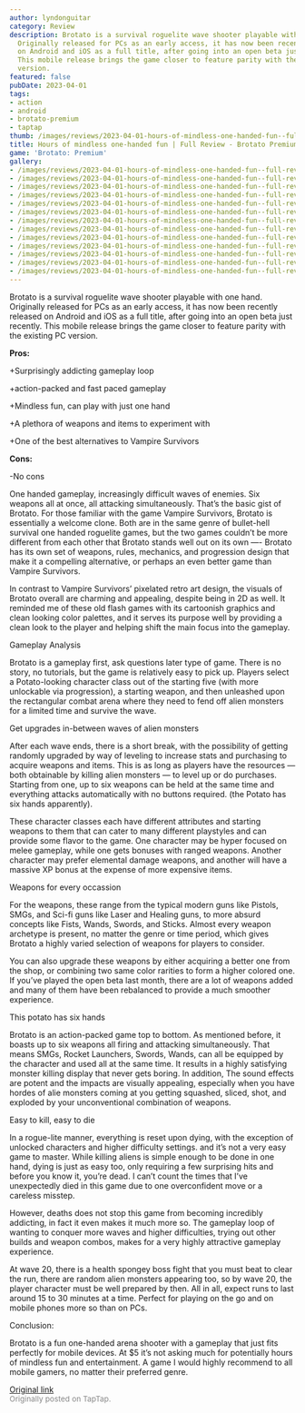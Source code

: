 ```yaml
---
author: lyndonguitar
category: Review
description: Brotato is a survival roguelite wave shooter playable with one hand.
  Originally released for PCs as an early access, it has now been recently released
  on Android and iOS as a full title, after going into an open beta just recently.
  This mobile release brings the game closer to feature parity with the existing PC
  version.
featured: false
pubDate: 2023-04-01
tags:
- action
- android
- brotato-premium
- taptap
thumb: /images/reviews/2023-04-01-hours-of-mindless-one-handed-fun--full-review---brotato-premium-full-release-0.avif
title: Hours of mindless one-handed fun | Full Review - Brotato Premium (Full Release)
game: 'Brotato: Premium'
gallery:
- /images/reviews/2023-04-01-hours-of-mindless-one-handed-fun--full-review---brotato-premium-full-release-0.avif
- /images/reviews/2023-04-01-hours-of-mindless-one-handed-fun--full-review---brotato-premium-full-release-1.avif
- /images/reviews/2023-04-01-hours-of-mindless-one-handed-fun--full-review---brotato-premium-full-release-2.avif
- /images/reviews/2023-04-01-hours-of-mindless-one-handed-fun--full-review---brotato-premium-full-release-3.avif
- /images/reviews/2023-04-01-hours-of-mindless-one-handed-fun--full-review---brotato-premium-full-release-4.avif
- /images/reviews/2023-04-01-hours-of-mindless-one-handed-fun--full-review---brotato-premium-full-release-5.avif
- /images/reviews/2023-04-01-hours-of-mindless-one-handed-fun--full-review---brotato-premium-full-release-6.avif
- /images/reviews/2023-04-01-hours-of-mindless-one-handed-fun--full-review---brotato-premium-full-release-7.avif
- /images/reviews/2023-04-01-hours-of-mindless-one-handed-fun--full-review---brotato-premium-full-release-8.avif
- /images/reviews/2023-04-01-hours-of-mindless-one-handed-fun--full-review---brotato-premium-full-release-9.avif
- /images/reviews/2023-04-01-hours-of-mindless-one-handed-fun--full-review---brotato-premium-full-release-10.avif
- /images/reviews/2023-04-01-hours-of-mindless-one-handed-fun--full-review---brotato-premium-full-release-11.avif
- /images/reviews/2023-04-01-hours-of-mindless-one-handed-fun--full-review---brotato-premium-full-release-12.avif
---
```

Brotato is a survival roguelite wave shooter playable with one hand. Originally released for PCs as an early access, it has now been recently released on Android and iOS as a full title, after going into an open beta just recently. This mobile release brings the game closer to feature parity with the existing PC version.


**Pros:**


+Surprisingly addicting gameplay loop

+action-packed and fast paced gameplay

+Mindless fun, can play with just one hand

+A plethora of weapons and items to experiment with

+One of the best alternatives to Vampire Survivors


**Cons:**


-No cons

One handed gameplay, increasingly difficult waves of enemies. Six weapons all at once, all attacking simultaneously. That’s the basic gist of Brotato. For those familiar with the game Vampire Survivors, Brotato is essentially a welcome clone. Both are in the same genre of bullet-hell survival one handed roguelite games, but the two games couldn’t be more different from each other that Brotato stands well out on its own —- Brotato has its own set of weapons, rules, mechanics, and progression design that make it a compelling alternative, or perhaps an even better game than Vampire Survivors.

In contrast to Vampire Survivors’ pixelated retro art design, the visuals of Brotato overall are charming and appealing, despite being in 2D as well. It reminded me of these old flash games with its cartoonish graphics and clean looking color palettes, and it serves its purpose well by providing a clean look to the player and helping shift the main focus into the gameplay.

Gameplay Analysis

Brotato is a gameplay first, ask questions later type of game. There is no story, no tutorials, but the game is relatively easy to pick up. Players select a Potato-looking character class out of the starting five (with more unlockable via progression), a starting weapon, and then unleashed upon the rectangular combat arena where they need to fend off alien monsters for a limited time and survive the wave.

Get upgrades in-between waves of alien monsters

After each wave ends, there is a short break, with the possibility of getting randomly upgraded by way of leveling to increase stats and purchasing to acquire weapons and items. This is as long as players have the resources — both obtainable by killing alien monsters — to level up or do purchases. Starting from one, up to six weapons can be held at the same time and everything attacks automatically with no buttons required. (the Potato has six hands apparently).

These character classes each have different attributes and starting weapons to them that can cater to many different playstyles and can provide some flavor to the game. One character may be hyper focused on melee gameplay, while one gets bonuses with ranged weapons. Another character may prefer elemental damage weapons, and another will have a massive XP bonus at the expense of more expensive items.

Weapons for every occassion

For the weapons, these range from the typical modern guns like Pistols, SMGs, and Sci-fi guns like Laser and Healing guns, to more absurd concepts like Fists, Wands, Swords, and Sticks. Almost every weapon archetype is present, no matter the genre or time period, which gives Brotato a highly varied selection of weapons for players to consider.

You can also upgrade these weapons by either acquiring a better one from the shop, or combining two same color rarities to form a higher colored one. If you’ve played the open beta last month, there are a lot of weapons added and many of them have been rebalanced to provide a much smoother experience.

This potato has six hands

Brotato is an action-packed game top to bottom. As mentioned before, it boasts up to six weapons all firing and attacking simultaneously. That means SMGs, Rocket Launchers, Swords, Wands, can all be equipped by the character and used all at the same time. It results in a highly satisfying monster killing display that never gets boring. In addition, The sound effects are potent and the impacts are visually appealing, especially when you have hordes of alie monsters coming at you getting squashed, sliced, shot, and exploded by your unconventional combination of weapons.

Easy to kill, easy to die

In a rogue-lite manner, everything is reset upon dying, with the exception of unlocked characters and higher difficulty settings. and it’s not a very easy game to master. While killing aliens is simple enough to be done in one hand, dying is just as easy too, only requiring a few surprising hits and before you know it, you’re dead. I can’t count the times that I’ve unexpectedly died in this game due to one overconfident move or a careless misstep.

However, deaths does not stop this game from becoming incredibly addicting, in fact it even makes it much more so. The gameplay loop of wanting to conquer more waves and higher difficulties, trying out other builds and weapon combos, makes for a very highly attractive gameplay experience.

At wave 20, there is a health spongey boss fight that you must beat to clear the run, there are random alien monsters appearing too, so by wave 20, the player character must be well prepared by then. All in all, expect runs to last around 15 to 30 minutes at a time. Perfect for playing on the go and on mobile phones more so than on PCs.

Conclusion:

Brotato is a fun one-handed arena shooter with a gameplay that just fits perfectly for mobile devices. At $5 it’s not asking much for potentially hours of mindless fun and entertainment. A game I would highly recommend to all mobile gamers, no matter their preferred genre.

[Original link](https://www.taptap.io/post/4965872)<br><span style="font-size: 0.95em; color: #888;">Originally posted on TapTap.</span>